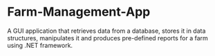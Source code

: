 # Farm-Management-App
A GUI application that retrieves data from a database, stores it in data structures, manipulates it and produces pre-defined reports for a farm using .NET framework.
